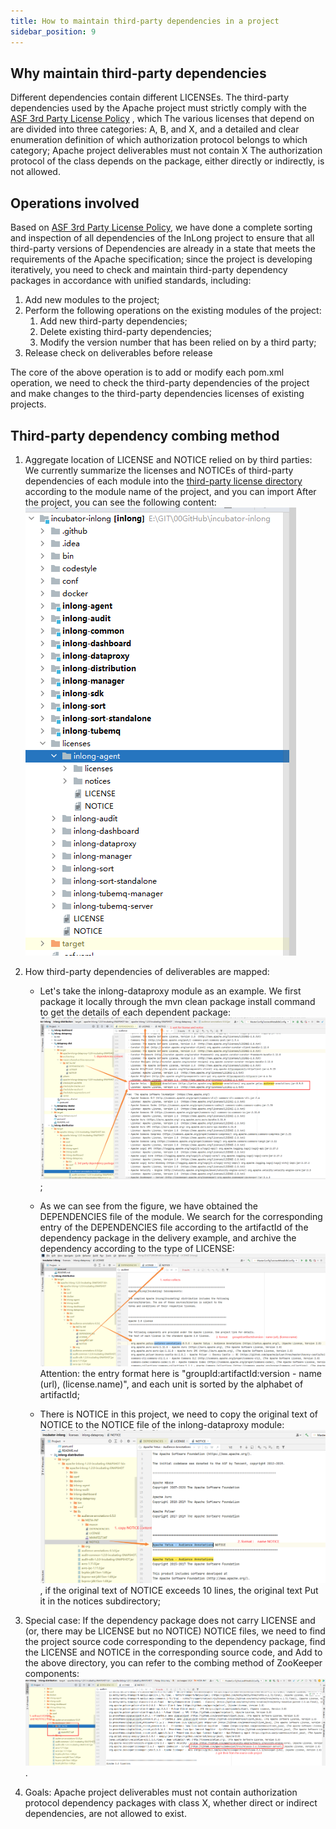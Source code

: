 ```yaml
---
title: How to maintain third-party dependencies in a project
sidebar_position: 9
---
```


## Why maintain third-party dependencies
Different dependencies contain different LICENSEs. The third-party dependencies used by the Apache project must strictly comply with the [ASF 3rd Party License Policy](https://www.apache.org/legal/resolved.html) , which The various licenses that depend on are divided into three categories: A, B, and X, and a detailed and clear enumeration definition of which authorization protocol belongs to which category; Apache project deliverables must not contain X The authorization protocol of the class depends on the package, either directly or indirectly, is not allowed.

## Operations involved
Based on [ASF 3rd Party License Policy](https://www.apache.org/legal/resolved.html), we have done a complete sorting and inspection of all dependencies of the InLong project to ensure that all third-party versions of Dependencies are already in a state that meets the requirements of the Apache specification; since the project is developing iteratively, you need to check and maintain third-party dependency packages in accordance with unified standards, including:
1. Add new modules to the project;
2. Perform the following operations on the existing modules of the project:
    1. Add new third-party dependencies;
    2. Delete existing third-party dependencies;
    3. Modify the version number that has been relied on by a third party;
3. Release check on deliverables before release

The core of the above operation is to add or modify each pom.xml operation, we need to check the third-party dependencies of the project and make changes to the third-party dependencies licenses of existing projects.



## Third-party dependency combing method
1. Aggregate location of LICENSE and NOTICE relied on by third parties:
   We currently summarize the licenses and NOTICEs of third-party dependencies of each module into the [third-party license directory](https://github.com/apache/incubator-inlong/tree/master/licenses)  according to the module name of the project, and you can import After the project, you can see the following content: ![](images/license-3rd/main-frame.png)

2. How third-party dependencies of deliverables are mapped:
   - Let's take the inlong-dataproxy module as an example. We first package it locally through the mvn clean package install command to get the details of each dependent package: ![](images/license-3rd/3rdpart-to-sort.png);

   
   - As we can see from the figure, we have obtained the DEPENDENCIES file of the module. We search for the corresponding entry of the DEPENDENCIES file according to the artifactId of the dependency package in the delivery example, and archive the dependency according to the type of LICENSE: ![](images/license-3rd/3rdparty-to-license.png)
     Attention: the entry format here is "groupId:artifactId:version - name (url), (license.name)", and each unit is sorted by the alphabet of artifactId;

   
   - There is NOTICE in this project, we need to copy the original text of NOTICE to the NOTICE file of the inlong-dataproxy module: ![](images/license-3rd/3rdparty-to-notice.png), if the original text of NOTICE exceeds 10 lines, the original text Put it in the notices subdirectory;


3. Special case: If the dependency package does not carry LICENSE and (or, there may be LICENSE but no NOTICE) NOTICE files, we need to find the project source code corresponding to the dependency package, find the LICENSE and NOTICE in the corresponding source code, and Add to the above directory, you can refer to the combing method of ZooKeeper components: ![](images/license-3rd/3rdparty-to-notexist.png).

4. Goals: Apache project deliverables must not contain authorization protocol dependency packages with class X, whether direct or indirect dependencies, are not allowed to exist.


    


